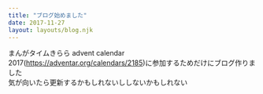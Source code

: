 ```yaml
---
title: "ブログ始めました"
date: 2017-11-27
layout: layouts/blog.njk
---
```

<p>まんがタイムきらら advent calendar 2017(<a href="https://adventar.org/calendars/2185">https://adventar.org/calendars/2185</a>)に参加するためだけにブログ作りました<br />
気が向いたら更新するかもしれないししないかもしれない</p>